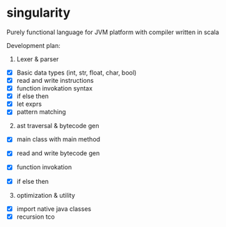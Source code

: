 # singularity
Purely functional language for JVM platform with compiler written in scala

Development plan:

1. Lexer & parser 
- [x] Basic data types (int, str, float, char, bool)
- [x] read and write instructions
- [x] function invokation syntax
- [x] if else then
- [x] let exprs 
- [x] pattern matching

2. ast traversal & bytecode gen
- [x] main class with main method 
- [x] read and write bytecode gen
- [x] function invokation
- [x] if else then


3. optimization & utility
- [x] import native java classes
- [x] recursion tco

